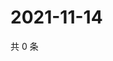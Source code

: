 # 2021-11-14

共 0 条

<!-- BEGIN WEIBO -->
<!-- 最后更新时间 Sun Nov 14 2021 01:18:33 GMT+0800 (China Standard Time) -->

<!-- END WEIBO -->
